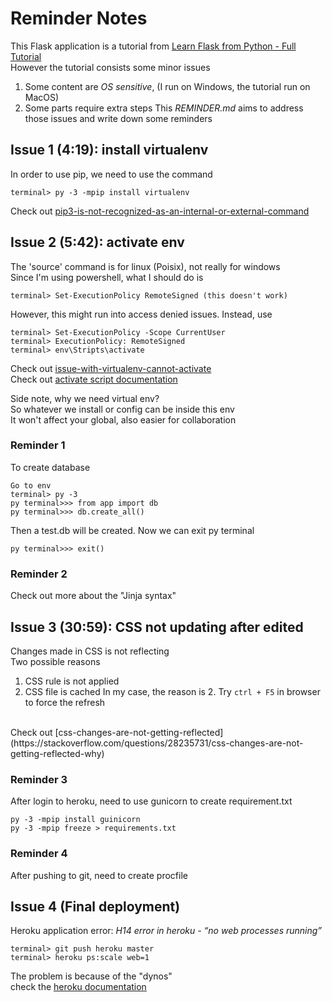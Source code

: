 
# Reminder Notes

This Flask application is a tutorial from
[Learn Flask from Python - Full Tutorial](https://www.youtube.com/watch?v=Z1RJmh_OqeA) 
<br>
However the tutorial consists some minor issues 
<br>
1. Some content are _OS sensitive_, (I run on Windows, the tutorial run on MacOS)
2. Some parts require extra steps
This _REMINDER.md_ aims to address those issues and write down some reminders

## Issue 1 (4:19): install virtualenv

In order to use pip, we need to use the command 
```
terminal> py -3 -mpip install virtualenv
```
Check out [pip3-is-not-recognized-as-an-internal-or-external-command](https://stackoverflow.com/questions/55876467/pip3-is-not-recognized-as-an-internal-or-external-command-operable-program-or)

## Issue 2 (5:42): activate env

The 'source' command is for linux (Poisix), not really for windows
<br>
Since I'm using powershell, what I should do is
<br>
```
terminal> Set-ExecutionPolicy RemoteSigned (this doesn't work)
```
However, this might run into access denied issues. Instead, use
```
terminal> Set-ExecutionPolicy -Scope CurrentUser
terminal> ExecutionPolicy: RemoteSigned
terminal> env\Stripts\activate
```
Check out [issue-with-virtualenv-cannot-activate](https://stackoverflow.com/questions/8921188/issue-with-virtualenv-cannot-activate)
<br>
Check out [activate script documentation](https://virtualenv.pypa.io/en/legacy/userguide.html#activate-script)
<br>

Side note, why we need virtual env?
<br>
So whatever we install or config can be inside this env
<br>
It won't affect your global, also easier for collaboration

### Reminder 1
To create database
```
Go to env
terminal> py -3
py terminal>>> from app import db
py terminal>>> db.create_all()
```
Then a test.db will be created. Now we can exit py terminal
```
py terminal>>> exit()
```

### Reminder 2

Check out more about the "Jinja syntax" 

## Issue 3 (30:59): CSS not updating after edited

Changes made in CSS is not reflecting
<br>
Two possible reasons
<br>
1. CSS rule is not applied
2. CSS file is cached
In my case, the reason is 2.
Try ```ctrl + F5``` in browser to force the refresh
<br>
Check out [css-changes-are-not-getting-reflected](https://stackoverflow.com/questions/28235731/css-changes-are-not-getting-reflected-why)


### Reminder 3

After login to heroku, need to use gunicorn to create requirement.txt
```
py -3 -mpip install guinicorn
py -3 -mpip freeze > requirements.txt
```

### Reminder 4 

After pushing to git, need to create procfile

## Issue 4 (Final deployment)

Heroku application error: 
_H14 error in heroku - “no web processes running”_
```
terminal> git push heroku master
terminal> heroku ps:scale web=1

```
The problem is because of the "dynos" 
<br>
check the [heroku documentation](https://devcenter.heroku.com/articles/getting-started-with-python#deploy-the-app)
